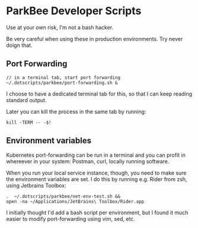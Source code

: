 # ParkBee Developer Scripts

Use at your own risk, I'm not a bash hacker.

Be very careful when using these in production environments.
Try never doign that.

## Port Forwarding

```
// in a terminal tab, start port forwarding
~/.dotscripts/parkbee/port-forwarding.sh &
```

I choose to have a dedicated terminal tab for this, so that I can keep reading standard output.

Later you can kill the process in the same tab by running:

```
kill -TERM -- -$!
```

## Environment variables

Kubernetes port-forwarding can be run in a terminal and you can profit in whereever in your system: Postman, curl, locally running software.

When you run your local service instance, though, you need to make sure the environment variables are set.
I do this by running e.g. Rider from zsh, using Jetbrains Toolbox:

```
.  ~/.dotscripts/parkbee/net-env-test.sh &&
open -na ~/Applications/JetBrains\ Toolbox/Rider.app
```

I initially thought I'd add a bash script per environment, but I found it much easier to modify port-forwarding using vim, sed, etc.
